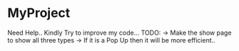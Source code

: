 # MyProject
Need Help.. Kindly Try to improve my code...
TODO:
 -> Make the show page to show all three types 
 -> If it is a Pop Up then it will be more efficient..
